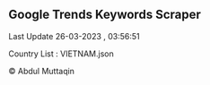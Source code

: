

## Google Trends Keywords Scraper 
 
Last Update 26-03-2023 , 03:56:51

Country List :
VIETNAM.json



© Abdul Muttaqin 

